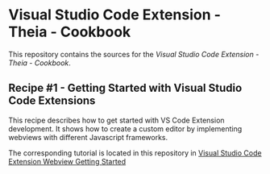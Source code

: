 # Visual Studio Code Extension - Theia - Cookbook

This repository contains the sources for the _Visual Studio Code Extension - Theia - Cookbook_.

## Recipe #1 - Getting Started with Visual Studio Code Extensions

This recipe describes how to get started with VS Code Extension development.
It shows how to create a custom editor by implementing webviews with different Javascript frameworks.

The corresponding tutorial is located in this repository in [Visual Studio Code Extension Webview Getting Started](/tutorials/vscode_extension_webview_getting_started.md)
